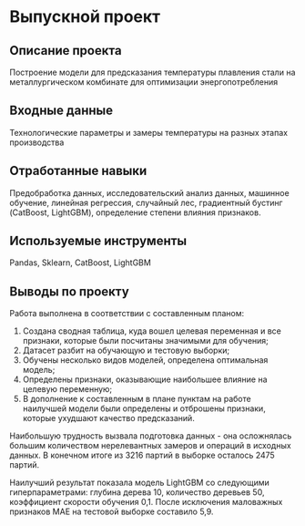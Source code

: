 #  Выпускной проект
## Описание проекта
Построение модели для предсказания температуры плавления стали на металлургическом комбинате для оптимизации энергопотребления
## Входные данные
Технологические параметры и замеры температуры на разных этапах производства
## Отработанные навыки
Предобработка данных, исследовательский анализ данных, машинное обучение, линейная регрессия, случайный лес, градиентный бустинг (CatBoost, LightGBM), определение степени влияния признаков.
## Используемые инструменты
Pandas, Sklearn, CatBoost, LightGBM
## Выводы по проекту
Работа выполнена в соответствии с составленным планом:
1. Создана сводная таблица, куда вошел целевая переменная и все признаки, которые были посчитаны значимыми для обучения;
2. Датасет разбит на обучающую и тестовую выборки;
3. Обучены несколько видов моделей, определена оптимальная модель;
4. Определены признаки, оказывающие наибольшее влияние на целевую переменную;
5. В дополнение к составленным в плане пунктам на работе наилучшей модели были определены и отброшены признаки, которые ухудшают качество предсказаний.

Наибольшую трудность вызвала подготовка данных - она осложнялась большим количеством нерелевантных замеров и операций в исходных данных. 
В конечном итоге из 3216 партий в выборке осталось 2475 партий.

Наилучший результат показала модель LightGBM со следующими гиперпараметрами: глубина дерева 10, количество деревьев 50, коэффициент скорости обучения 0,1.
После исключения маловажных признаков MAE на тестовой выборке составило 5,9.